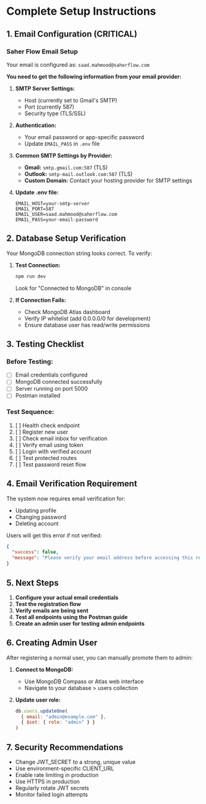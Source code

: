 # Complete Setup Instructions

## 1. Email Configuration (CRITICAL)

### Saher Flow Email Setup
Your email is configured as: `saad.mahmood@saherflow.com`

**You need to get the following information from your email provider:**

1. **SMTP Server Settings:**
   - Host (currently set to Gmail's SMTP)
   - Port (currently 587)
   - Security type (TLS/SSL)

2. **Authentication:**
   - Your email password or app-specific password
   - Update `EMAIL_PASS` in `.env` file

3. **Common SMTP Settings by Provider:**
   - **Gmail:** `smtp.gmail.com:587` (TLS)
   - **Outlook:** `smtp-mail.outlook.com:587` (TLS)
   - **Custom Domain:** Contact your hosting provider for SMTP settings

4. **Update .env file:**
   ```
   EMAIL_HOST=your-smtp-server
   EMAIL_PORT=587
   EMAIL_USER=saad.mahmood@saherflow.com
   EMAIL_PASS=your-email-password
   ```

## 2. Database Setup Verification

Your MongoDB connection string looks correct. To verify:

1. **Test Connection:**
   ```bash
   npm run dev
   ```
   Look for "Connected to MongoDB" in console

2. **If Connection Fails:**
   - Check MongoDB Atlas dashboard
   - Verify IP whitelist (add 0.0.0.0/0 for development)
   - Ensure database user has read/write permissions

## 3. Testing Checklist

### Before Testing:
- [ ] Email credentials configured
- [ ] MongoDB connected successfully
- [ ] Server running on port 5000
- [ ] Postman installed

### Test Sequence:
1. [ ] Health check endpoint
2. [ ] Register new user
3. [ ] Check email inbox for verification
4. [ ] Verify email using token
5. [ ] Login with verified account
6. [ ] Test protected routes
7. [ ] Test password reset flow

## 4. Email Verification Requirement

The system now requires email verification for:
- Updating profile
- Changing password
- Deleting account

Users will get this error if not verified:
```json
{
  "success": false,
  "message": "Please verify your email address before accessing this resource. Check your inbox for the verification email."
}
```

## 5. Next Steps

1. **Configure your actual email credentials**
2. **Test the registration flow**
3. **Verify emails are being sent**
4. **Test all endpoints using the Postman guide**
5. **Create an admin user for testing admin endpoints**

## 6. Creating Admin User

After registering a normal user, you can manually promote them to admin:

1. **Connect to MongoDB:**
   - Use MongoDB Compass or Atlas web interface
   - Navigate to your database > users collection

2. **Update user role:**
   ```javascript
   db.users.updateOne(
     { email: "admin@example.com" },
     { $set: { role: "admin" } }
   )
   ```

## 7. Security Recommendations

- Change JWT_SECRET to a strong, unique value
- Use environment-specific CLIENT_URL
- Enable rate limiting in production
- Use HTTPS in production
- Regularly rotate JWT secrets
- Monitor failed login attempts